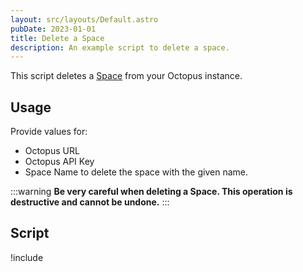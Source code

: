 ```yaml
---
layout: src/layouts/Default.astro
pubDate: 2023-01-01
title: Delete a Space
description: An example script to delete a space.
---
```


This script deletes a [Space](/docs/administration/spaces/) from your Octopus instance.

## Usage

Provide values for:

- Octopus URL
- Octopus API Key
- Space Name to delete the space with the given name.

:::warning
**Be very careful when deleting a Space. This operation is destructive and cannot be undone.**
:::

## Script

!include <delete-a-space-scripts>
